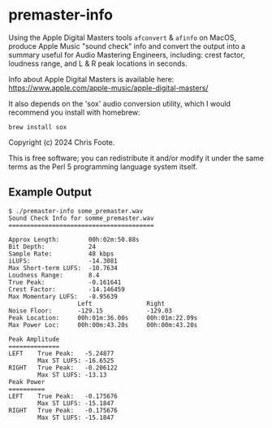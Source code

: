 # premaster-info

Using the Apple Digital Masters tools `afconvert` & `afinfo` on MacOS,
produce Apple Music "sound check" info and convert the output
into a summary useful for Audio Mastering Engineers, including:
crest factor, loudness range, and L & R peak locations in seconds.

Info about Apple Digital Masters is available here:
<https://www.apple.com/apple-music/apple-digital-masters/>

It also depends on the 'sox' audio conversion utility, which I would
recommend you install with homebrew:

```shell
brew install sox
```

Copyright (c) 2024 Chris Foote.

This is free software; you can redistribute it and/or modify it under
the same terms as the Perl 5 programming language system itself.

## Example Output

```text
$ ./premaster-info some_premaster.wav 
Sound Check Info for somme_premaster.wav
========================================

Approx Length:        00h:02m:50.88s
Bit Depth:            24
Sample Rate:          48 kbps
iLUFS:                -14.3081
Max Short-term LUFS:  -10.7634
Loudness Range:       8.4
True Peak:            -0.161641
Crest Factor:         -14.146459
Max Momentary LUFS:   -8.95639
                   Left               Right
Noise Floor:       -129.15            -129.03
Peak Location:     00h:01m:36.00s     00h:01m:22.09s
Max Power Loc:     00h:00m:43.20s     00h:00m:43.20s

Peak Amplitude
==============
LEFT    True Peak:   -5.24877
        Max ST LUFS: -16.6525
RIGHT   True Peak:   -0.206122
        Max ST LUFS: -13.13
Peak Power
==========
LEFT    True Peak:   -0.175676
        Max ST LUFS: -15.1847
RIGHT   True Peak:   -0.175676
        Max ST LUFS: -15.1847
```
